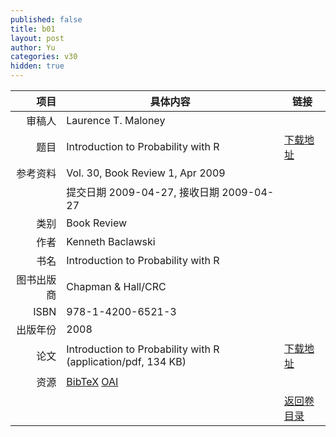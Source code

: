 ```yaml
---
published: false
title: b01
layout: post
author: Yu
categories: v30
hidden: true
---
```


| 项目 | 具体内容 | 链接 |
|---:|---|---|
| 审稿人 | Laurence T. Maloney| |
| 题目 |Introduction to Probability with R | [下载地址](http://www.jstatsoft.org/v30/b01/paper) |
| 参考资料 |Vol. 30, Book Review 1, Apr 2009 | |
| | 提交日期 2009-04-27, 接收日期 2009-04-27| | 
| 类别 | Book Review| |
| 作者 | Kenneth Baclawski| |
| 书名| Introduction to Probability with R| |
| 图书出版商 | Chapman & Hall/CRC| |
| ISBN | 978-1-4200-6521-3| |
| 出版年份 | 2008| |
| 论文 | Introduction to Probability with R  (application/pdf, 134 KB)| [下载地址](http://www.jstatsoft.org/v30/b01/paper) |
| 资源 | [BibTeX](http://www.jstatsoft.org/v30/b01/bibtex) [OAI](http://www.jstatsoft.org/oai?verb=GetRecord&identifier=oai.jstatsoft/v30/b01&prefix=oai_dc)| |
| |  | [返回卷目录]({{site.baseurl}}/volume/v30.html) |